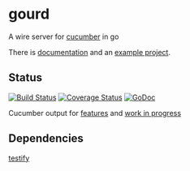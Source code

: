 # gourd

A wire server for [cucumber](https://cukes.info/) in go

There is [documentation](http://godoc.org/github.com/raphaelmeyer/gourd/)
and an [example project](https://github.com/raphaelmeyer/gourd-example/).

## Status

[![Build Status](https://travis-ci.org/raphaelmeyer/gourd.svg?branch=master)](https://travis-ci.org/raphaelmeyer/gourd/)
[![Coverage Status](https://img.shields.io/coveralls/raphaelmeyer/gourd.svg)](https://coveralls.io/r/raphaelmeyer/gourd/?branch=master)
[![GoDoc](https://godoc.org/github.com/raphaelmeyer/gourd?status.svg)](http://godoc.org/github.com/raphaelmeyer/gourd/)

Cucumber output for [features](https://raphaelmeyer.github.io/gourd/features.html)
and [work in progress](https://raphaelmeyer.github.io/gourd/wip.html)

## Dependencies

[testify](https://github.com/stretchr/testify/)

